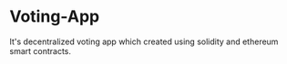 # Voting-App
It's decentralized voting app which created using solidity and ethereum smart contracts.
